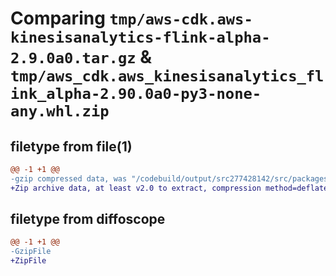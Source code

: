 # Comparing `tmp/aws-cdk.aws-kinesisanalytics-flink-alpha-2.9.0a0.tar.gz` & `tmp/aws_cdk.aws_kinesisanalytics_flink_alpha-2.90.0a0-py3-none-any.whl.zip`

## filetype from file(1)

```diff
@@ -1 +1 @@
-gzip compressed data, was "/codebuild/output/src277428142/src/packages/individual-packages/aws-kinesisanalytics-flink/dist/python/aws-cdk.aws-kinesisanaly", last modified: Wed Jan 26 11:22:06 2022, max compression
+Zip archive data, at least v2.0 to extract, compression method=deflate
```

## filetype from diffoscope

```diff
@@ -1 +1 @@
-GzipFile
+ZipFile
```

